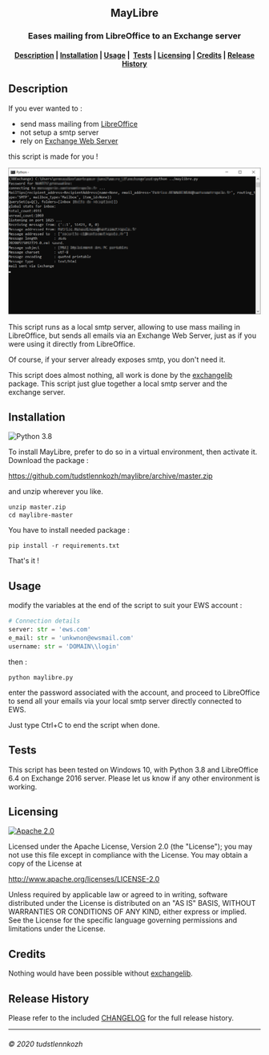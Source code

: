 <h2 align="center">
    MayLibre
</h2>
<h3 align="center">
    Eases mailing from LibreOffice to an Exchange server
</h3>
<h4 align="center">
  <a href="#description">Description</a> |
  <a href="#installation">Installation</a> |
  <a href="#usage">Usage</a> |
  <a href="#tests">Tests</a> |
  <a href="#licensing">Licensing</a> |
  <a href="#credits">Credits</a> |
  <a href="#release-history">Release History</a>
</h4>

## Description

If you ever wanted to :

* send mass mailing from [LibreOffice](https://www.libreoffice.org/)
* not setup a smtp server
* rely on [Exchange Web Server](https://en.wikipedia.org/wiki/Microsoft_Exchange_Server)

this script is made for you !

![screenshot](media/screenshot.png)

This script runs as a local smtp server, allowing to use mass mailing in LibreOffice, but sends all emails via an Exchange Web Server, just as if you were using it directly from LibreOffice.

Of course, if your server already exposes smtp, you don't need it.

This script does almost nothing, all work is done by the [exchangelib](https://pypi.org/project/exchangelib/) package. This script just glue together a local smtp server and the exchange server.


## Installation

![Python 3.8](https://img.shields.io/badge/python-3.8-blue) 

To install MayLibre, prefer to do so in a virtual environment, then activate it. Download the package :

https://github.com/tudstlennkozh/maylibre/archive/master.zip

and unzip wherever you like.

    unzip master.zip
    cd maylibre-master

You have to install needed package :

```
pip install -r requirements.txt
```

That's it !

## Usage

modify the variables at the end of the script to suit your EWS account  :

```python
# Connection details
server: str = 'ews.com'
e_mail: str = 'unkwnon@ewsmail.com'
username: str = 'DOMAIN\\login'
```

then :

    python maylibre.py

enter the password associated with the account, and proceed to LibreOffice to send all your emails via your local smtp server directly connected to EWS.

Just type Ctrl+C to end the script when done.

## Tests

This script has been tested on Windows 10, with Python 3.8 and LibreOffice 6.4 on Exchange 2016 server. Please let us know if any other environment is working.

## Licensing

[![Apache 2.0](https://img.shields.io/badge/license-Apache-blue)](/LICENSE)

Licensed under the Apache License, Version 2.0 (the "License"); you may not use this file except in compliance with the License. You may obtain a copy of the License at 

http://www.apache.org/licenses/LICENSE-2.0

Unless required by applicable law or agreed to in writing, software distributed under the License is distributed on an "AS IS" BASIS, WITHOUT WARRANTIES OR CONDITIONS OF ANY KIND, either express or implied. See the License for the specific language governing permissions and limitations under the License.

## Credits

Nothing would have been possible without [exchangelib](https://pypi.org/project/exchangelib/).

## Release History

Please refer to the included [CHANGELOG](/CHANGELOG.md) for the full release
history.

-------------------------
###### © 2020 tudstlennkozh

